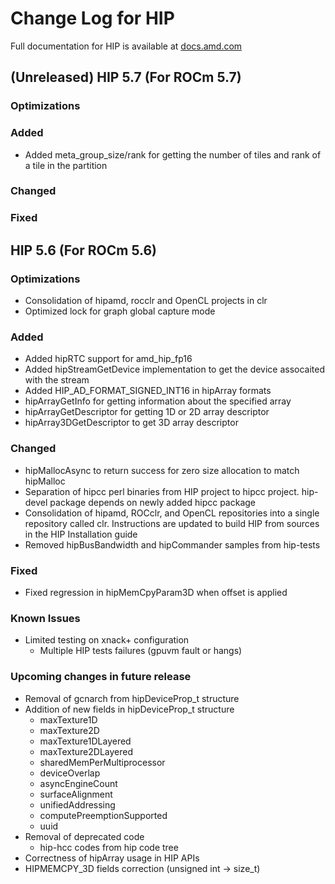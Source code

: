 # Change Log for HIP

Full documentation for HIP is available at [docs.amd.com](https://docs.amd.com/)

## (Unreleased) HIP 5.7 (For ROCm 5.7)

### Optimizations

### Added
- Added meta_group_size/rank for getting the number of tiles and rank of a tile in the partition

### Changed

### Fixed

## HIP 5.6 (For ROCm 5.6)

### Optimizations
- Consolidation of hipamd, rocclr and OpenCL projects in clr
- Optimized lock for graph global capture mode

### Added
- Added hipRTC support for amd_hip_fp16
- Added hipStreamGetDevice implementation to get the device assocaited with the stream
- Added HIP_AD_FORMAT_SIGNED_INT16 in hipArray formats
- hipArrayGetInfo for getting information about the specified array
- hipArrayGetDescriptor for getting 1D or 2D array descriptor
- hipArray3DGetDescriptor to get 3D array descriptor

### Changed
- hipMallocAsync to return success for zero size allocation to match hipMalloc
- Separation of hipcc perl binaries from HIP project to hipcc project. hip-devel package depends on newly added hipcc package
- Consolidation of hipamd, ROCclr, and OpenCL repositories into a single repository called clr. Instructions are updated to build HIP from sources in the HIP Installation guide
- Removed hipBusBandwidth and hipCommander samples from hip-tests

### Fixed
- Fixed regression in hipMemCpyParam3D when offset is applied

### Known Issues
- Limited testing on xnack+ configuration
  - Multiple HIP tests failures (gpuvm fault or hangs)

### Upcoming changes in future release
- Removal of gcnarch from hipDeviceProp_t structure
- Addition of new fields in hipDeviceProp_t structure
  - maxTexture1D
  - maxTexture2D
  - maxTexture1DLayered
  - maxTexture2DLayered
  - sharedMemPerMultiprocessor
  - deviceOverlap
  - asyncEngineCount
  - surfaceAlignment
  - unifiedAddressing
  - computePreemptionSupported
  - uuid
- Removal of deprecated code
  - hip-hcc codes from hip code tree
- Correctness of hipArray usage in HIP APIs
- HIPMEMCPY_3D fields correction (unsigned int -> size_t)
